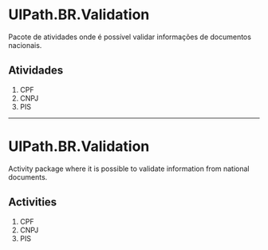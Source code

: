 # UIPath.BR.Validation
Pacote de atividades onde é possível validar informações de documentos nacionais.

## Atividades
1. CPF
2. CNPJ
3. PIS
 
----------------------------------------------------------------------------------

# UIPath.BR.Validation
Activity package where it is possible to validate information from national documents.

## Activities
1. CPF
2. CNPJ
3. PIS

